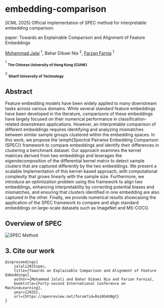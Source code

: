 # embedding-comparison
[ICML 2025] Official implementation of SPEC method for interpretable embedding comparison.

paper: Towards an Explainable Comparison and Alignment of Feature Embeddings


[Mohammad Jalai](https://mjalali.github.io/) <sup>1</sup>, Bahar Dibaei Nia <sup>2</sup>,
[Farzan Farnia](https://www.cse.cuhk.edu.hk/people/faculty/farzan-farnia/) <sup>1</sup>

<sup>1</sup> <sub>**The Chinese University of Hong Kong (CUHK)**</sub>

<sup>2</sup> <sub>**Sharif University of Technology**</sub>

## Abstract

Feature embedding models have been widely applied to many downstream tasks across various domains. While several standard feature embeddings have been developed in the literature, comparisons of these embeddings have largely focused on their numerical performance in classification-related downstream applications. However, an interpretable comparison of different embeddings requires identifying and analyzing mismatches between similar sample groups clustered within the embedding spaces. In this work, we propose the \emph{Spectral Pairwise Embedding Comparison (SPEC)} framework to compare embeddings and identify their differences in clustering a benchmark dataset. Our approach examines the kernel matrices derived from two embeddings and leverages the eigendecomposition of the differential kernel matrix to detect sample clusters that are captured differently by the two embeddings. We present a scalable implementation of this kernel-based approach, with computational complexity that grows linearly with the sample size. Furthermore, we introduce an optimization problem using this framework to align two embeddings, enhancing interpretability by correcting potential biases and mismatches, and ensuring that clusters identified in one embedding are also captured in the other. Finally, we provide numerical results showcasing the application of the SPEC framework to compare and align standard embeddings on large-scale datasets such as ImageNet and MS-COCO.

## Overview of SPEC

![SPEC Method](./figures/SPEC_method.png)


## 3. Cite our work
```text
@inproceedings{
    jalali2025spec,
    title={Towards an Explainable Comparison and Alignment of Feature Embeddings},
    author={Mohammad Jalali and Bahar Dibaei Nia and Farzan Farnia},
    booktitle={Forty-second International Conference on MachineLearning},
    year={2025},
    url={https://openreview.net/forum?id=Doi0G4UNgt}
}
```


